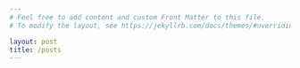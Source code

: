 ```yaml
---
# Feel free to add content and custom Front Matter to this file.
# To modify the layout, see https://jekyllrb.com/docs/themes/#overriding-theme-defaults

layout: post
title: /posts
---
```

